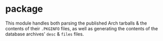 # package

This module handles both parsing the published Arch tarballs & the contents of
their `.PKGINFO` files, as well as generating the contents of the database
archives' `desc` & `files` files.

